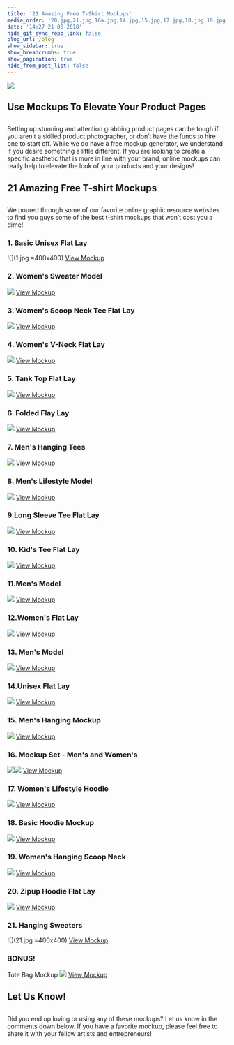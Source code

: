 ```yaml
---
title: '21 Amazing Free T-Shirt Mockups'
media_order: '20.jpg,21.jpg,16a.jpg,14.jpg,15.jpg,17.jpg,18.jpg,19.jpg,16.jpg,13.jpg,12.jpg,11.jpg,10.jpg,9.jpg,8.jpg,7.jpg,6.jpg,5.jpg,4.jpg,3.jpg,2.jpg,1.jpg,mockup blog.jpg,bonus.jpg'
date: '14:27 21-08-2018'
hide_git_sync_repo_link: false
blog_url: /blog
show_sidebar: true
show_breadcrumbs: true
show_pagination: true
hide_from_post_list: false
---
```


![](mockup%20blog.jpg)

## Use Mockups To Elevate Your Product Pages
## 
Setting up stunning and attention grabbing product pages can be tough if you aren’t a skilled product photographer, or don’t have the funds to hire one to start off. While we do have a free mockup generator, we understand if you desire something a little different. If you are looking to create a specific aesthetic that is more in line with your brand, online mockups can really help to elevate the look of your products and your designs! 

## 21 Amazing Free T-shirt Mockups
## 
We poured through some of our favorite online graphic resource websites to find you guys some of the best t-shirt mockups that won’t cost you a dime!

### 1. Basic Unisex Flat Lay ###
![](1.jpg =400x400)
<a href="https://www.pixeden.com/psd-mock-up-templates/psd-tshirt-mockup-template-vol3" target="_blank">View Mockup</a> 

### 2. Women's Sweater Model
![](2.jpg=400x400)
[View Mockup](https://www.pixeden.com/psd-mock-up-templates/psd-woman-long-sleeve-t-shirt-mockup)

### 3. Women's Scoop Neck Tee Flat Lay
![](3.jpg)
[View Mockup](https://graphicburger.com/woman-t-shirt-mockup-psd-2/)

### 4. Women's V-Neck Flat Lay
![](4.jpg)
[View Mockup](https://www.pixeden.com/psd-mock-up-templates/woman-psd-marl-t-shirt-mockup-vol2)

### 5. Tank Top Flat Lay
![](5.jpg)
[View Mockup](https://graphicburger.com/tank-top-psd-mockup/)

### 6. Folded Flay Lay
![](6.jpg)
[View Mockup](https://www.pixeden.com/psd-mock-up-templates/folded-psd-sweatshirt-mockup)

### 7. Men's Hanging Tees
![](7.jpg)
[View Mockup](https://graphicburger.com/t-shirt-mockup-psd-2/)

### 8. Men's Lifestyle Model
![](8.jpg)
[View Mockup](https://graphicburger.com/mens-t-shirt-mockup/) 

### 9.Long Sleeve Tee Flat Lay
![](9.jpg)
[View Mockup](https://graphicburger.com/long-sleeve-t-shirt-mockup-psd/)

### 10. Kid's Tee Flat Lay
![](10.jpg)
[View Mockup](https://www.pixeden.com/psd-mock-up-templates/baby-t-shirt-psd-mockup)

### 11.Men's Model
![](11.jpg)
[View Mockup](https://www.designertale.com/round-neck-men-t-shirt-mock-up-233/)

### 12.Women's Flat Lay
![](12.jpg)
[View Mockup](https://graphicburger.com/t-shirt-mockup-psd-4/)

### 13. Men's Model
![](13.jpg)
[View Mockup](https://www.graphicsfuel.com/2016/10/free-tshirt-mockup-psd/)

### 14.Unisex Flat Lay
![](14.jpg)
[View Mockup](https://graphicburger.com/t-shirt-mockup-psd-3/) 

### 15. Men's Hanging Mockup
![](15.jpg)
[View Mockup](https://www.pixeden.com/psd-mock-up-templates/classic-psd-t-shirt-mockup-vol1)

### 16. Mockup Set - Men's and Women's
![](16.jpg)![](16a.jpg)
[View Mockup](https://freedesignresources.net/ultimate-apparel-mockup-free-demo/)

### 17. Women's Lifestyle Hoodie 
![](17.jpg)
[View Mockup](https://freedesignresources.net/free-hoodie-psd-mockup-bundle/)

### 18. Basic Hoodie Mockup
![](18.jpg)
[View Mockup](https://graphicburger.com/hoodie-mockup-psd-2/)

### 19. Women's Hanging Scoop Neck 
![](19.jpg)
[View Mockup](https://graphicburger.com/woman-t-shirt-mockup-psd/)

### 20. Zipup Hoodie Flat Lay
![](20.jpg)
[View Mockup](https://graphicburger.com/hoodie-mockup-psd/)

### 21. Hanging Sweaters
![](21.jpg =400x400)
[View Mockup](https://graphicburger.com/jumper-mockup-psd/) 

### BONUS!
Tote Bag Mockup
![](bonus.jpg)
[View Mockup](https://graphicburger.com/canvas-tote-bag-mockup/)

## Let Us Know!
## 
Did you end up loving or using any of these mockups? Let us know in the comments down below. If you have a favorite mockup, please feel free to share it with your fellow artists and entrepreneurs! 




